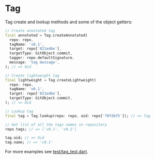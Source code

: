 # Tag

Tag create and lookup methods and some of the object getters:

```dart
// Create annotated tag
final annotated = Tag.createAnnotated(
  repo: repo,
  tagName: 'v0.1',
  target: repo['821ed6e'],
  targetType: GitObject.commit,
  tagger: repo.defaultSignature,
  message: 'tag message',
); // => Oid

// Create lightweight tag
final lightweight = Tag.createLightweight(
  repo: repo,
  tagName: 'v0.1',
  target: repo['821ed6e'],
  targetType: GitObject.commit,
); // => Oid

// Lookup tag
final tag = Tag.lookup(repo: repo, oid: repo['f0fdbf5']); // => Tag

// Get list of all the tags names in repository
repo.tags; // => ['v0.1', 'v0.2']

tag.oid; // => Oid
tag.name; // => 'v0.1'
```


For more examples see [test/tag_test.dart](../../test/tag_test.dart).
